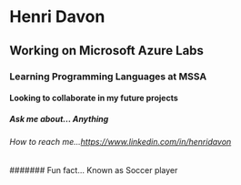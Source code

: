 # Henri Davon
## Working on Microsoft Azure Labs
### Learning Programming Languages at MSSA
#### Looking to collaborate in my future projects
##### Ask me about... Anything
###### How to reach me...https://www.linkedin.com/in/henridavon
####### Fun fact... Known as Soccer player
